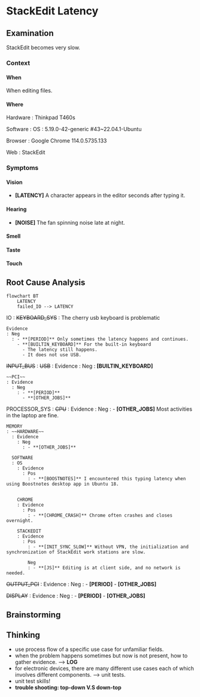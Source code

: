 # StackEdit Latency

## Examination
[problem overview]: #

StackEdit becomes very slow.

### Context

#### When
[Specification: year, season, daytime, after some events]: #

When editing files.

#### Where
[Localization]: #

Hardware
: Thinkpad T460s

Software
: OS
  : 5.19.0-42-generic #43~22.04.1-Ubuntu
  
  Browser
  : Google Chrome 114.0.5735.133
  
  Web
  : StackEdit
  

### Symptoms
[avoid biases]: #
[comparison between actuation and expectation]: #
[collect evidence used by hypothesis built in the root cause analysis phrase]: #
[specification: location, degree]: #

#### Vision

- **[LATENCY]** A character appears in the editor seconds after typing it.
   
#### Hearing

- **[NOISE]** The fan spinning noise late at night.

#### Smell

#### Taste

#### Touch 

## Root Cause Analysis
[backward cause reasoning for general problems]: #
[recursive trouble shooting for engineering problems to an atomic level (build hypothesis, use evidence (examination  + unit tests))]: #

```mermaid
flowchart BT
	LATENCY
	failed_IO --> LATENCY
```
IO
: ~~KEYBOARD_SYS~~
  : The cherry usb keyboard is problematic
  
    Evidence
    : Neg
      : - **[PERIOD]** Only sometimes the latency happens and continues.
        - **[BUILTIN_KEYBOARD]** For the built-in keyboard
          - The latency still happens.
          - It does not use USB.
  
  ~~INPUT_BUS~~
  : ~~USB~~
    : Evidence
      : Neg
        : **[BUILTIN_KEYBOARD]**
       
    ~~PCI~~
    : Evidence
      : Neg
        : - **[PERIOD]**
          - **[OTHER_JOBS]**
     
  PROCESSOR_SYS
  : ~~CPU~~
	: Evidence
	  : Neg
	    : - **[OTHER_JOBS]** Most activities in the laptop are fine.
    
    MEMORY
    : ~~HARDWARE~~
      : Evidence
        : Neg
          : - **[OTHER_JOBS]**
          
      SOFTWARE
      : OS
        : Evidence
          : Pos
            : - **[BOOSTNOTES]** I encountered this typing latency when using Boostnotes desktop app in Ubuntu 18.
        
        
        CHROME
        : Evidence
          : Pos
            : - **[CHROME_CRASH]** Chrome often crashes and closes overnight.

        STACKEDIT
        : Evidence
          : Pos
            : - **[INIT_SYNC_SLOW]** Without VPN, the initialization and synchronization of StackEdit work stations are slow. 
            
            Neg
            : - **[JS]** Editing is at client side, and no network is needed.    
      
  ~~OUTPUT_PCI~~
  : Evidence
    : Neg
      : - **[PERIOD]**
        - **[OTHER_JOBS]**
  
  ~~DISPLAY~~
  : Evidence
    : Neg
      : - **[PERIOD]**
        - **[OTHER_JOBS]**
  
    
  

## Brainstorming
[removal of touchable physical objects is applicable]: #

[replacement V.S repair. Localize the problem to an atomic level where fixing it components is more expensive than replacing it as a whole]: #
 
## Thinking
[Lessons learned from this experience]: #
- use process flow of a specific use case for unfamiliar fields.
- when the problem happens sometimes but now is not present, how to gather evidence. --> **LOG**
- for electronic devices, there are many different use cases each of which involves different components. --> unit tests.
- unit test skills!
- **trouble shooting: top-down V.S down-top**


<!--stackedit_data:
eyJoaXN0b3J5IjpbMTU0ODE1ODk5MV19
-->